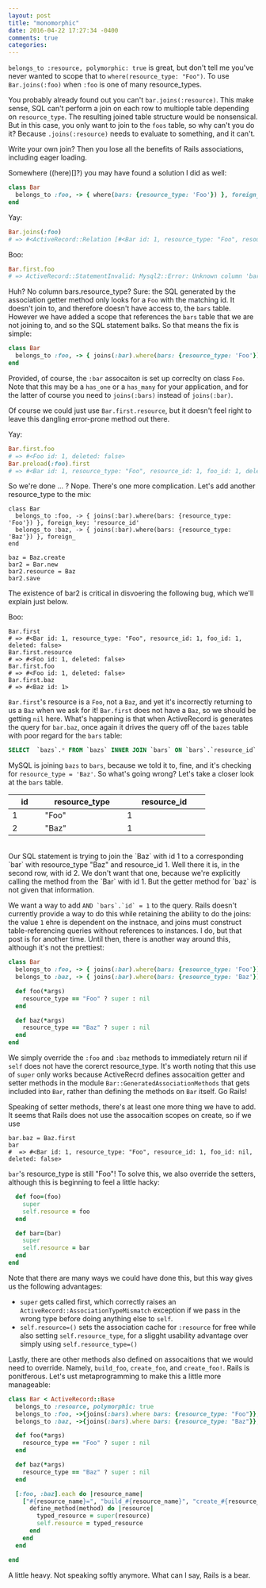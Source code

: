 ```yaml
---
layout: post
title: "monomorphic"
date: 2016-04-22 17:27:34 -0400
comments: true
categories: 
---
```


`belongs_to :resource, polymorphic: true` is great, but don't tell me you've never wanted to scope that to `where(resource_type: "Foo")`. To use `Bar.joins(:foo)` when `:foo` is one of many resource_types.

You probably already found out you can't `bar.joins(:resource)`. This make sense, SQL can't perform a join on each row to multiople table depending on `resource_type`. The resulting joined table structure would be nonsensical. But in this case, you only want to join to the `foos` table, so why can't you do it?  Because `.joins(:resource)` needs to evaluate to something, and it can't.

Write your own join? Then you lose all the benefits of Rails associations, including eager loading.

Somewhere ((here)[]?) you may have found a solution I did as well:

```ruby
class Bar
  belongs_to :foo, -> { where(bars: {resource_type: 'Foo'}) }, foreign_key: 'resource_id'
end
```

Yay:

```ruby
Bar.joins(:foo)
# => #<ActiveRecord::Relation [#<Bar id: 1, resource_type: "Foo", resource_id: 1, foo_id: 1, deleted: false>]>
```

Boo:

```ruby
Bar.first.foo
# => ActiveRecord::StatementInvalid: Mysql2::Error: Unknown column 'bars.resource_type' in 'where clause': SELECT  `foos`.* FROM `foos` WHERE `foos`.`deleted` = 0 AND `foos`.`id` = 1 AND `bars`.`resource_type` = 'Foo' LIMIT 1
```

Huh? No column bars.resource_type? Sure: the SQL generated by the association getter method only looks for a `Foo` with the matching id. It doesn't join to, and therefore doesn't have access to, the `bars` table. However we have added a scope that references the `bars` table that we are not joining to, and so the SQL statement balks. So that means the fix is simple:

```ruby
class Bar
  belongs_to :foo, -> { joins(:bar).where(bars: {resource_type: 'Foo'}) }, foreign_key: 'resource_id'
end
```

Provided, of course, the `:bar` assocaiton is set up correclty on class `Foo`. Note that this may be a `has_one` or a `has_many` for your application, and for the latter of course you need to `joins(:bars)` instead of `joins(:bar)`.

Of course we could just use `Bar.first.resource`, but it doesn't feel right to leave this dangling error-prone method out there. 

Yay:

```ruby
Bar.first.foo
# => #<Foo id: 1, deleted: false>
Bar.preload(:foo).first
# => #<Bar id: 1, resource_type: "Foo", resource_id: 1, foo_id: 1, deleted: false>
```

So we're done ... ? Nope. There's one more complication. Let's add another resource_type to the mix:

```
class Bar
  belongs_to :foo, -> { joins(:bar).where(bars: {resource_type: 'Foo'}) }, foreign_key: 'resource_id'
  belongs_to :baz, -> { joins(:bar).where(bars: {resource_type: 'Baz'}) }, foreign_
end

baz = Baz.create
bar2 = Bar.new
bar2.resource = Baz
bar2.save
```

The existence of bar2 is critical in disvoering the following bug, which we'll explain just below.

Boo:

```
Bar.first
# => #<Bar id: 1, resource_type: "Foo", resource_id: 1, foo_id: 1, deleted: false>
Bar.first.resource
# => #<Foo id: 1, deleted: false>
Bar.first.foo
# => #<Foo id: 1, deleted: false>
Bar.first.baz
# => #<Baz id: 1>
```

`Bar.first`'s resource is a `Foo`, not a `Baz`, and yet it's incorrectly returning to us a `Baz` when we ask for it! `Bar.first` does not have a `Baz`, so we should be getting `nil` here. What's happening is that when ActiveRecord is generates the query for `bar.baz`, once again it drives the query off of the `bazes` table with poor regard for the `bars` table:

```sql
SELECT  `bazs`.* FROM `bazs` INNER JOIN `bars` ON `bars`.`resource_id` = `bazs`.`id` AND `bars`.`deleted` = 0 AND `bars`.`resource_type` = 'Baz' WHERE `bazs`.`id` = 1 AND `bars`.`resource_type` = 'Baz' LIMIT 1
```

MySQL is joining `bazs` to `bars`, because we told it to, fine, and it's checking for `resource_type = 'Baz'`. So what's going wrong? Let's take a closer look at the `bars` table.

<table>
  <thead>
    <tr>
      <th width="50px">id</th>
      <th width="150px">resource_type</th>
      <th width="150px">resource_id</th>
    </tr>
  </thead>
  <tbody>
    <tr>
      <td>1</td>
      <td>"Foo"</td>
      <td>1</td>
    </tr>
    <tr>
      <td>2</td>
      <td>"Baz"</td>
      <td>1</td>
    </tr>
  </tbody>
</table>
<br/>
Our SQL statement is trying to join the `Baz` with id 1 to a corresponding `bar` with resource_type "Baz" and resource_id 1.  Well there it is, in the second row, with id 2. We don't want that one, because we're explicitly calling the method from the `Bar` with id 1. But the getter method for `baz` is not given that information.

We want a way to add ``AND `bars`.`id` = 1`` to the query. Rails doesn't currently provide a way to do this while retaining the ability to do the joins: the value `1` ehre is dependent on the instnace, and joins must construct table-referencing queries without references to instances. I do, but that post is for another time. Until then, there is another way around this, although it's not the prettiest:

```ruby
class Bar
  belongs_to :foo, -> { joins(:bar).where(bars: {resource_type: 'Foo'}) }, foreign_key: 'resource_id'
  belongs_to :baz, -> { joins(:bar).where(bars: {resource_type: 'Baz'}) }, foreign_

  def foo(*args)
    resource_type == "Foo" ? super : nil
  end

  def baz(*args)
    resource_type == "Baz" ? super : nil
  end
end
```

We simply override the `:foo` and `:baz` methods to immediately return nil if `self` does not have the corerct resource_type. It's worth noting that this use of `super` only works because ActiveRecrd defines assocaition getter and setter methods in the module `Bar::GeneratedAssociationMethods` that gets included into `Bar`, rather than defining the methods on `Bar` itself. Go Rails!

Speaking of setter methods, there's at least one more thing we have to add. It seems that Rails does not use the assocaition scopes on create, so if we use

```
bar.baz = Baz.first
bar
#  => #<Bar id: 1, resource_type: "Foo", resource_id: 1, foo_id: nil, deleted: false>
```

`bar`'s resource_type is still "Foo"! To solve this, we also override the setters, although this is beginning to feel a little hacky:


```ruby
  def foo=(foo)
    super
    self.resource = foo
  end

  def bar=(bar)
    super
    self.resource = bar
  end
end
```

Note that there are many ways we could have done this, but this way gives us the following advantages:

* `super` gets called first, which correctly raises an `ActiveRecord::AssociationTypeMismatch` exception if we pass in the wrong type before doing anything else to `self`.
* `self.resource=()` sets the association cache for `:resource` for free while also setting `self.resource_type`, for a sligght usability advantage over simply using `self.resource_type=()`

Lastly, there are other methods also defined on assocaitions that we would need to override. Namely, `build_foo`, `create_foo`, and `create_foo!`. Rails is ponitferous. Let's ust metaprogramming to make this a little more manageable:

<a name="tl-dr-monomorphic"></a>
```ruby
class Bar < ActiveRecord::Base
  belongs_to :resource, polymorphic: true
  belongs_to :foo, ->{joins(:bars).where bars: {resource_type: "Foo"}}, foreign_key: :resource_id
  belongs_to :baz, ->{joins(:bars).where bars: {resource_type: "Baz"}}, foreign_key: :resource_id

  def foo(*args)
    resource_type == "Foo" ? super : nil
  end

  def baz(*args)
    resource_type == "Baz" ? super : nil
  end

  [:foo, :baz].each do |resource_name|
    ["#{resource_name}=", "build_#{resource_name}", "create_#{resource_name}", "create_#{resource_name}!"].each do |method|
      define_method(method) do |resource|
        typed_resource = super(resource)
        self.resource = typed_resource
      end
    end
  end

end
```

A little heavy. Not speaking softly anymore. What can I say, Rails is a bear.